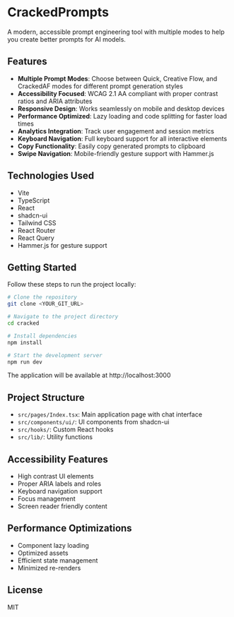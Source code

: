 # CrackedPrompts

A modern, accessible prompt engineering tool with multiple modes to help you create better prompts for AI models.

## Features

- **Multiple Prompt Modes**: Choose between Quick, Creative Flow, and CrackedAF modes for different prompt generation styles
- **Accessibility Focused**: WCAG 2.1 AA compliant with proper contrast ratios and ARIA attributes
- **Responsive Design**: Works seamlessly on mobile and desktop devices
- **Performance Optimized**: Lazy loading and code splitting for faster load times
- **Analytics Integration**: Track user engagement and session metrics
- **Keyboard Navigation**: Full keyboard support for all interactive elements
- **Copy Functionality**: Easily copy generated prompts to clipboard
- **Swipe Navigation**: Mobile-friendly gesture support with Hammer.js

## Technologies Used

- Vite
- TypeScript
- React
- shadcn-ui
- Tailwind CSS
- React Router
- React Query
- Hammer.js for gesture support

## Getting Started

Follow these steps to run the project locally:

```sh
# Clone the repository
git clone <YOUR_GIT_URL>

# Navigate to the project directory
cd cracked

# Install dependencies
npm install

# Start the development server
npm run dev
```

The application will be available at http://localhost:3000

## Project Structure

- `src/pages/Index.tsx`: Main application page with chat interface
- `src/components/ui/`: UI components from shadcn-ui
- `src/hooks/`: Custom React hooks
- `src/lib/`: Utility functions

## Accessibility Features

- High contrast UI elements
- Proper ARIA labels and roles
- Keyboard navigation support
- Focus management
- Screen reader friendly content

## Performance Optimizations

- Component lazy loading
- Optimized assets
- Efficient state management
- Minimized re-renders

## License

MIT
